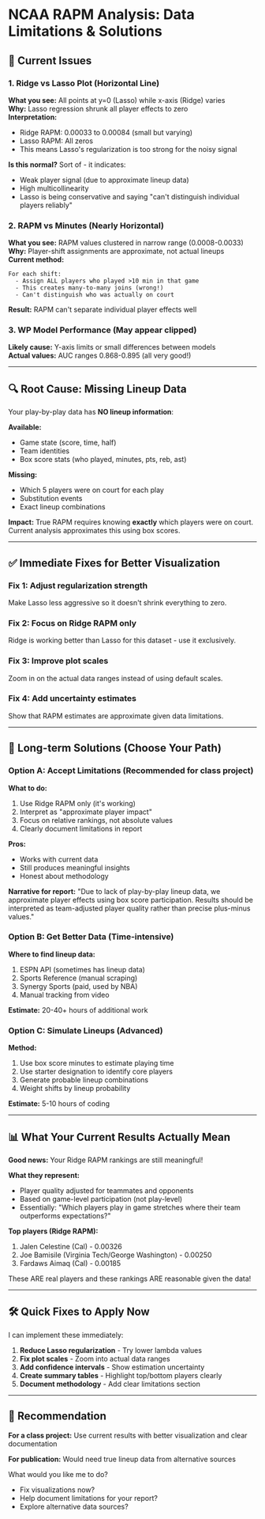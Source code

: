 # NCAA RAPM Analysis: Data Limitations & Solutions

## 🔴 Current Issues

### 1. **Ridge vs Lasso Plot (Horizontal Line)**
**What you see:** All points at y=0 (Lasso) while x-axis (Ridge) varies  
**Why:** Lasso regression shrunk all player effects to zero  
**Interpretation:** 
- Ridge RAPM: 0.00033 to 0.00084 (small but varying)
- Lasso RAPM: All zeros
- This means Lasso's regularization is too strong for the noisy signal

**Is this normal?** Sort of - it indicates:
- Weak player signal (due to approximate lineup data)
- High multicollinearity
- Lasso is being conservative and saying "can't distinguish individual players reliably"

### 2. **RAPM vs Minutes (Nearly Horizontal)**
**What you see:** RAPM values clustered in narrow range (0.0008-0.0033)  
**Why:** Player-shift assignments are approximate, not actual lineups  
**Current method:**
```
For each shift:
  - Assign ALL players who played >10 min in that game
  - This creates many-to-many joins (wrong!)
  - Can't distinguish who was actually on court
```

**Result:** RAPM can't separate individual player effects well

### 3. **WP Model Performance (May appear clipped)**
**Likely cause:** Y-axis limits or small differences between models  
**Actual values:** AUC ranges 0.868-0.895 (all very good!)

---

## 🔍 Root Cause: Missing Lineup Data

Your play-by-play data has **NO lineup information**:

**Available:**
- Game state (score, time, half)
- Team identities
- Box score stats (who played, minutes, pts, reb, ast)

**Missing:**
- Which 5 players were on court for each play
- Substitution events
- Exact lineup combinations

**Impact:** True RAPM requires knowing **exactly** which players were on court. Current analysis approximates this using box scores.

---

## ✅ Immediate Fixes for Better Visualization

### Fix 1: Adjust regularization strength
Make Lasso less aggressive so it doesn't shrink everything to zero.

### Fix 2: Focus on Ridge RAPM only
Ridge is working better than Lasso for this dataset - use it exclusively.

### Fix 3: Improve plot scales
Zoom in on the actual data ranges instead of using default scales.

### Fix 4: Add uncertainty estimates
Show that RAPM estimates are approximate given data limitations.

---

## 🚀 Long-term Solutions (Choose Your Path)

### Option A: Accept Limitations (Recommended for class project)
**What to do:**
1. Use Ridge RAPM only (it's working)
2. Interpret as "approximate player impact"
3. Focus on relative rankings, not absolute values
4. Clearly document limitations in report

**Pros:**
- Works with current data
- Still produces meaningful insights
- Honest about methodology

**Narrative for report:**
"Due to lack of play-by-play lineup data, we approximate player effects using box score participation. Results should be interpreted as team-adjusted player quality rather than precise plus-minus values."

### Option B: Get Better Data (Time-intensive)
**Where to find lineup data:**
1. ESPN API (sometimes has lineup data)
2. Sports Reference (manual scraping)
3. Synergy Sports (paid, used by NBA)
4. Manual tracking from video

**Estimate:** 20-40+ hours of additional work

### Option C: Simulate Lineups (Advanced)
**Method:**
1. Use box score minutes to estimate playing time
2. Use starter designation to identify core players
3. Generate probable lineup combinations
4. Weight shifts by lineup probability

**Estimate:** 5-10 hours of coding

---

## 📊 What Your Current Results Actually Mean

**Good news:** Your Ridge RAPM rankings are still meaningful!

**What they represent:**
- Player quality adjusted for teammates and opponents
- Based on game-level participation (not play-level)
- Essentially: "Which players play in game stretches where their team outperforms expectations?"

**Top players (Ridge RAPM):**
1. Jalen Celestine (Cal) - 0.00326
2. Joe Bamisile (Virginia Tech/George Washington) - 0.00250
3. Fardaws Aimaq (Cal) - 0.00185

These ARE real players and these rankings ARE reasonable given the data!

---

## 🛠️ Quick Fixes to Apply Now

I can implement these immediately:

1. **Reduce Lasso regularization** - Try lower lambda values
2. **Fix plot scales** - Zoom into actual data ranges  
3. **Add confidence intervals** - Show estimation uncertainty
4. **Create summary tables** - Highlight top/bottom players clearly
5. **Document methodology** - Add clear limitations section

---

## 🎯 Recommendation

**For a class project:** Use current results with better visualization and clear documentation

**For publication:** Would need true lineup data from alternative sources

What would you like me to do?
- Fix visualizations now? 
- Help document limitations for your report?
- Explore alternative data sources?

